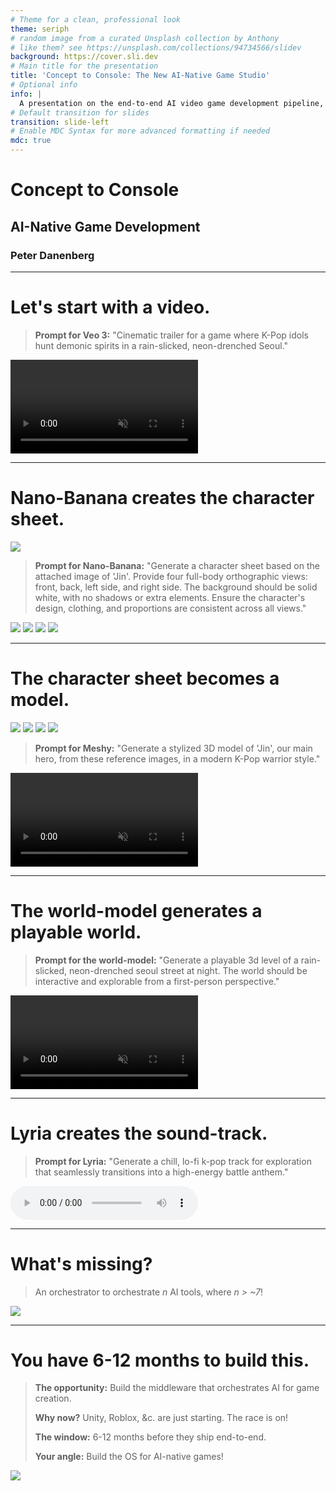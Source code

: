 ```yaml
---
# Theme for a clean, professional look
theme: seriph
# random image from a curated Unsplash collection by Anthony
# like them? see https://unsplash.com/collections/94734566/slidev
background: https://cover.sli.dev
# Main title for the presentation
title: 'Concept to Console: The New AI-Native Game Studio'
# Optional info
info: |
  A presentation on the end-to-end AI video game development pipeline, using the motivating example "Seoul Slayers."
# Default transition for slides
transition: slide-left
# Enable MDC Syntax for more advanced formatting if needed
mdc: true
---
```


# Concept to Console
## AI-Native Game Development

### Peter Danenberg

---

# Let's start with a video.

<div class="grid grid-cols-2 gap-8 items-center h-full">
<div class="flex flex-col gap-4 justify-center">

> **Prompt for Veo 3:**
> "Cinematic trailer for a game where K-Pop idols hunt demonic spirits in a rain-slicked, neon-drenched Seoul."

</div>
<div class="flex items-center justify-center">
<video src="/jin-concept-movie.mp4" autoplay loop muted class="rounded-lg shadow-lg"></video>
</div>
</div>

<!-- We begin with a vision, not a document. Generative video instantly sets the tone and art style for the entire project. -->

---

# Nano-Banana creates the character sheet.

<div class="grid grid-cols-2 gap-8 items-center h-full">
<div class="flex flex-col gap-4 justify-center">

<img src="/jin-still.png" class="rounded-lg max-h-[16vh] self-center" />

> **Prompt for Nano-Banana:**
> "Generate a character sheet based on the attached image of 'Jin'. Provide four full-body orthographic views: front, back, left side, and right side. The background should be solid white, with no shadows or extra elements. Ensure the character's design, clothing, and proportions are consistent across all views."

</div>
<div class="grid grid-cols-2 gap-4 items-center">
<img src="/jin-front.png" class="rounded-lg max-h-[22vh]" />
<img src="/jin-back.png" class="rounded-lg max-h-[22vh]" />
<img src="/jin-left.png" class="rounded-lg max-h-[22vh]" />
<img src="/jin-right.png" class="rounded-lg max-h-[22vh]" />
</div>
</div>

<!-- With the mood set, we design our hero. AI image models can create detailed character sheets from a single concept image. -->

---

# The character sheet becomes a model.

<div class="grid grid-cols-2 gap-8 items-center h-full">
<div class="flex flex-col gap-4 justify-center">

<div class="grid grid-cols-4 gap-2 self-center">
<img src="/jin-front.png" class="rounded-lg max-h-[20vh]" />
<img src="/jin-back.png" class="rounded-lg max-h-[20vh]" />
<img src="/jin-left.png" class="rounded-lg max-h-[20vh]" />
<img src="/jin-right.png" class="rounded-lg max-h-[20vh]" />
</div>

> **Prompt for Meshy:**
> "Generate a stylized 3D model of 'Jin', our main hero, from these reference images, in a modern K-Pop warrior style."

</div>
<div class="flex items-center justify-center">
<video src="/jin-walking.mp4" autoplay loop muted class="rounded-lg shadow-lg max-h-[40vh]"></video>
</div>
</div>

<!-- These orthographics guide the AI in generating a game-ready, fully-articulated 3D asset. -->

---

# The world-model generates a playable world.

<div class="grid grid-cols-2 gap-8 items-center h-full">
<div class="flex flex-col gap-4 justify-center">

> **Prompt for the world-model:**
> "Generate a playable 3d level of a rain-slicked, neon-drenched seoul street at night. The world should be interactive and explorable from a first-person perspective."

</div>
<div class="flex items-center justify-center">
<video src="/jin-first-person.mp4" autoplay loop muted class="rounded-lg shadow-lg max-h-[45vh]"></video>
</div>
</div>

<!-- the game needs a setting. we can generate an explorable world from a simple description, creating a walkable, immersive environment. -->

---

# Lyria creates the sound-track.

<div class="flex flex-row gap-8 items-center h-full">
<div class="w-1/2">

> **Prompt for Lyria:**
> "Generate a chill, lo-fi k-pop track for exploration that seamlessly transitions into a high-energy battle anthem."

</div>
<div class="w-1/2 flex items-center justify-center">
<audio src="/jin.mp3" controls class="w-full max-w-lg"></audio>
</div>
</div>

<!-- a world needs a soundtrack. the ai generates music that dynamically adapts to the player's actions in real-time. -->

---

# What's missing?

<div class="grid grid-cols-2 gap-8 items-center h-full">
<div class="flex flex-col gap-4 justify-center">

> An orchestrator to orchestrate _n_ AI tools, where _n > ~7_!

</div>
<div class="flex items-center justify-center">
<img src="/orchestrator.svg" class="max-h-[45vh]" />
</div>
</div>

<!-- The missing piece: an orchestration layer that manages all these AI systems as a cohesive whole. -->

---

# You have 6-12 months to build this.

<div class="flex flex-row gap-8 items-center h-full">
<div class="w-1/2">

> **The opportunity:** Build the middleware that orchestrates AI for game creation.
>
> **Why now?** Unity, Roblox, &c. are just starting. The race is on!
>
> **The window:** 6-12 months before they ship end-to-end.
>
> **Your angle:** Build the OS for AI-native games!

</div>
<div class="w-1/2 flex items-center justify-center">
<img src="https://placehold.co/1920x1080/000000/FFFFFF/png?text=Your+Platform+Here" class="rounded-lg shadow-lg max-h-[45vh]">
</div>
</div>

<!-- This is the call to action - emphasizing the platform/middleware opportunity. -->
<!-- The message: someone in this room could build the orchestration layer before the big engines do. -->
